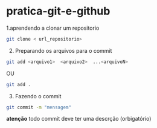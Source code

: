 # pratica-git-e-github


1.aprendendo a clonar um repositorio 

```bash 
git clone < url_repositorio>
```
2. Preparando os arquivos para o commit 

```bash
git add <arquivo1>  <arquivo2>  ...<arquivoN>
```
OU
```bash
git add .
```

3. Fazendo o commit 
```bash
git commit -m "mensagem"
```
**atenção** todo commit deve ter uma descrção (orbigatório)

